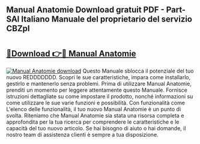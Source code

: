 ## Manual Anatomie Download gratuit PDF - Part-SAl Italiano Manuale del proprietario del servizio CBZpI

# <h2><a href="http://dfg6qq.blite.top/?on=Manual+Anatomie">🔗Download 👉🔴 Manual Anatomie</a></h2>

[![Manual Anatomie download](https://i.imgur.com/lujVjoI.png)](http://dfg6qq.blite.top/?on=Manual+Anatomie)
Questo Manuale sblocca il potenziale del tuo nuovo REDDDDDDD. Scopri le sue caratteristiche, impara come installarlo, gestirlo e mantenerlo senza problemi. Prima di utilizzare Manual Anatomie, prenditi un momento per leggere attentamente questo Manuale. Fornisce istruzioni dettagliate su come impostare il prodotto, nonché informazioni su come utilizzare le sue varie funzioni e possibilità. Con funzionalità come L'elenco delle funzionalità, il tuo nuovo Manual Anatomie è un punto di svolta. Riteniamo che Manual Anatomie sia stata una risorsa completa e approfondita per la tua ricerca per comprendere le caratteristiche e le capacità del tuo nuovo articolo. Se hai bisogno di aiuto o hai domande, il nostro team di assistenza clienti è sempre a tua disposizione.

